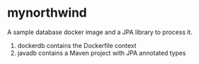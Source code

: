 # mynorthwind

A sample database docker image and a JPA library to process it.

1. dockerdb contains the Dockerfile context
2. javadb contains a Maven project with JPA annotated types
